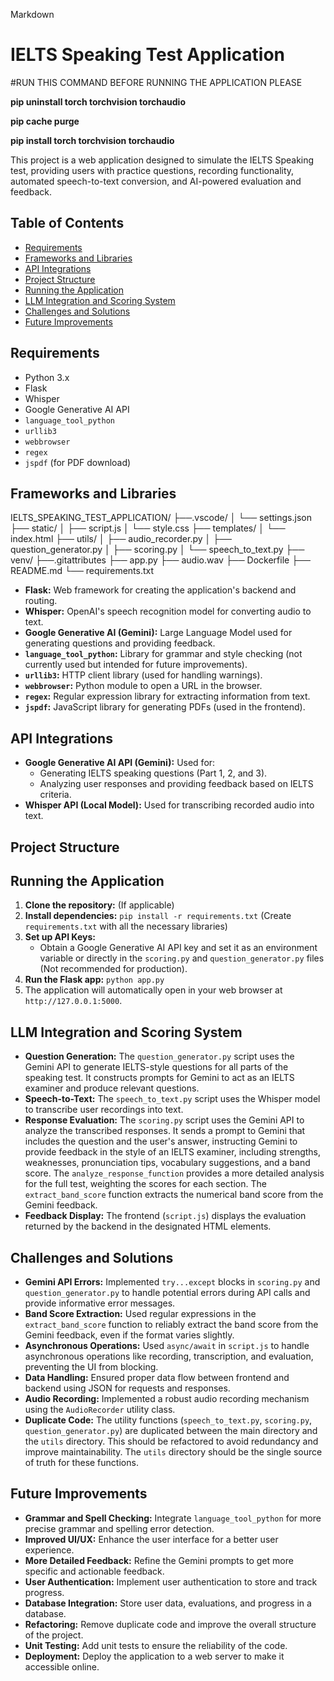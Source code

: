 Markdown

# IELTS Speaking Test Application

#RUN THIS COMMAND BEFORE RUNNING THE APPLICATION PLEASE

**pip uninstall torch torchvision torchaudio**

**pip cache purge**

**pip install torch torchvision torchaudio**


This project is a web application designed to simulate the IELTS Speaking test, providing users with practice questions, recording functionality, automated speech-to-text conversion, and AI-powered evaluation and feedback.

## Table of Contents

- [Requirements](#requirements)
- [Frameworks and Libraries](#frameworks-and-libraries)
- [API Integrations](#api-integrations)
- [Project Structure](#project-structure)
- [Running the Application](#running-the-application)
- [LLM Integration and Scoring System](#llm-integration-and-scoring-system)
- [Challenges and Solutions](#challenges-and-solutions)
- [Future Improvements](#future-improvements)

## Requirements

- Python 3.x
- Flask
- Whisper
- Google Generative AI API
- `language_tool_python`
- `urllib3`
- `webbrowser`
- `regex`
- `jspdf` (for PDF download)

## Frameworks and Libraries

IELTS_SPEAKING_TEST_APPLICATION/
├──.vscode/
│   └── settings.json
├── static/
│   ├── script.js
│   └── style.css
├── templates/
│   └── index.html
├── utils/
│   ├── audio_recorder.py
│   ├── question_generator.py
│   ├── scoring.py
│   └── speech_to_text.py
├── venv/ 
├──.gitattributes
├── app.py
├── audio.wav
├── Dockerfile
├── README.md
└── requirements.txt

- **Flask:** Web framework for creating the application's backend and routing.
- **Whisper:** OpenAI's speech recognition model for converting audio to text.
- **Google Generative AI (Gemini):** Large Language Model used for generating questions and providing feedback.
- **`language_tool_python`:**  Library for grammar and style checking (not currently used but intended for future improvements).
- **`urllib3`:** HTTP client library (used for handling warnings).
- **`webbrowser`:** Python module to open a URL in the browser.
- **`regex`:** Regular expression library for extracting information from text.
- **`jspdf`:** JavaScript library for generating PDFs (used in the frontend).

## API Integrations

- **Google Generative AI API (Gemini):** Used for:
    - Generating IELTS speaking questions (Part 1, 2, and 3).
    - Analyzing user responses and providing feedback based on IELTS criteria.
- **Whisper API (Local Model):** Used for transcribing recorded audio into text.

## Project Structure

## Running the Application

1. **Clone the repository:** (If applicable)
2. **Install dependencies:** `pip install -r requirements.txt` (Create `requirements.txt` with all the necessary libraries)
3. **Set up API Keys:**
    - Obtain a Google Generative AI API key and set it as an environment variable or directly in the `scoring.py` and `question_generator.py` files (Not recommended for production).
4. **Run the Flask app:** `python app.py`
5. The application will automatically open in your web browser at `http://127.0.0.1:5000`.

## LLM Integration and Scoring System

- **Question Generation:** The `question_generator.py` script uses the Gemini API to generate IELTS-style questions for all parts of the speaking test.  It constructs prompts for Gemini to act as an IELTS examiner and produce relevant questions.
- **Speech-to-Text:** The `speech_to_text.py` script uses the Whisper model to transcribe user recordings into text.
- **Response Evaluation:** The `scoring.py` script uses the Gemini API to analyze the transcribed responses. It sends a prompt to Gemini that includes the question and the user's answer, instructing Gemini to provide feedback in the style of an IELTS examiner, including strengths, weaknesses, pronunciation tips, vocabulary suggestions, and a band score.  The `analyze_response_function` provides a more detailed analysis for the full test, weighting the scores for each section. The `extract_band_score` function extracts the numerical band score from the Gemini feedback.
- **Feedback Display:** The frontend (`script.js`) displays the evaluation returned by the backend in the designated HTML elements.

## Challenges and Solutions

- **Gemini API Errors:** Implemented `try...except` blocks in `scoring.py` and `question_generator.py` to handle potential errors during API calls and provide informative error messages.
- **Band Score Extraction:** Used regular expressions in the `extract_band_score` function to reliably extract the band score from the Gemini feedback, even if the format varies slightly.
- **Asynchronous Operations:** Used `async/await` in `script.js` to handle asynchronous operations like recording, transcription, and evaluation, preventing the UI from blocking.
- **Data Handling:** Ensured proper data flow between frontend and backend using JSON for requests and responses.
- **Audio Recording:** Implemented a robust audio recording mechanism using the `AudioRecorder` utility class.
- **Duplicate Code:** The utility functions (`speech_to_text.py`, `scoring.py`, `question_generator.py`) are duplicated between the main directory and the `utils` directory. This should be refactored to avoid redundancy and improve maintainability.  The `utils` directory should be the single source of truth for these functions.

## Future Improvements

- **Grammar and Spell Checking:** Integrate `language_tool_python` for more precise grammar and spelling error detection.
- **Improved UI/UX:** Enhance the user interface for a better user experience.
- **More Detailed Feedback:** Refine the Gemini prompts to get more specific and actionable feedback.
- **User Authentication:** Implement user authentication to store and track progress.
- **Database Integration:** Store user data, evaluations, and progress in a database.
- **Refactoring:** Remove duplicate code and improve the overall structure of the project.
- **Unit Testing:** Add unit tests to ensure the reliability of the code.
- **Deployment:** Deploy the application to a web server to make it accessible online.
